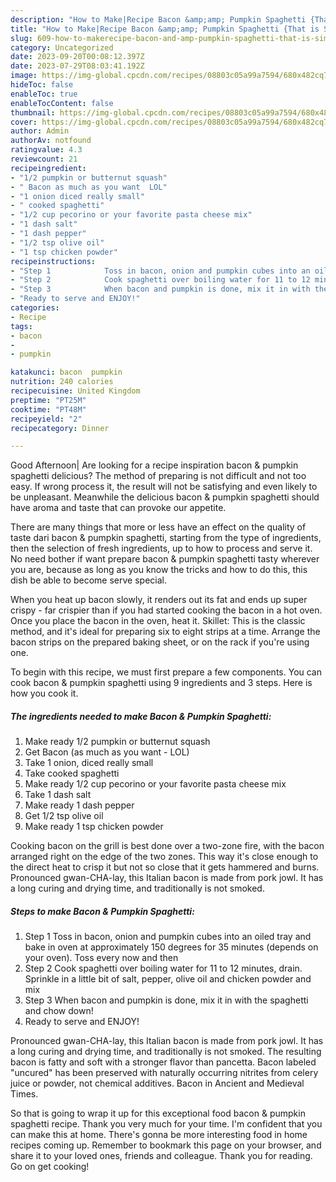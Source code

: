```yaml
---
description: "How to Make|Recipe Bacon &amp;amp; Pumpkin Spaghetti {That is Simple"
title: "How to Make|Recipe Bacon &amp;amp; Pumpkin Spaghetti {That is Simple"
slug: 609-how-to-makerecipe-bacon-and-amp-pumpkin-spaghetti-that-is-simple
category: Uncategorized
date: 2023-09-20T00:08:12.397Z
date: 2023-07-29T08:03:41.192Z
image: https://img-global.cpcdn.com/recipes/08803c05a99a7594/680x482cq70/bacon-pumpkin-spaghetti-recipe-main-photo.jpg
hideToc: false
enableToc: true
enableTocContent: false
thumbnail: https://img-global.cpcdn.com/recipes/08803c05a99a7594/680x482cq70/bacon-pumpkin-spaghetti-recipe-main-photo.jpg
cover: https://img-global.cpcdn.com/recipes/08803c05a99a7594/680x482cq70/bacon-pumpkin-spaghetti-recipe-main-photo.jpg
author: Admin
authorAv: notfound
ratingvalue: 4.3
reviewcount: 21
recipeingredient:
- "1/2 pumpkin or butternut squash"
- " Bacon as much as you want  LOL"
- "1 onion diced really small"
- " cooked spaghetti"
- "1/2 cup pecorino or your favorite pasta cheese mix"
- "1 dash salt"
- "1 dash pepper"
- "1/2 tsp olive oil"
- "1 tsp chicken powder"
recipeinstructions:
- "Step 1            Toss in bacon, onion and pumpkin cubes into an oiled tray and bake in oven at approximately 150 degrees for 35 minutes (depends on your oven). Toss every now and then"
- "Step 2            Cook spaghetti over boiling water for 11 to 12 minutes, drain. Sprinkle in a little bit of salt, pepper, olive oil and chicken powder and mix"
- "Step 3            When bacon and pumpkin is done, mix it in with the spaghetti and chow down!"
- "Ready to serve and ENJOY!"
categories:
- Recipe
tags:
- bacon
- 
- pumpkin

katakunci: bacon  pumpkin 
nutrition: 240 calories
recipecuisine: United Kingdom
preptime: "PT25M"
cooktime: "PT48M"
recipeyield: "2"
recipecategory: Dinner

---
```



Good Afternoon| Are looking for a recipe inspiration bacon &amp; pumpkin spaghetti delicious? The method of preparing is not difficult and not too easy. If wrong process it, the result will not be satisfying and even likely to be unpleasant. Meanwhile the delicious bacon &amp; pumpkin spaghetti should have aroma and taste that can provoke our appetite.






There are many things that more or less have an effect on the quality of taste dari bacon &amp; pumpkin spaghetti, starting from the type of ingredients, then the selection of fresh ingredients, up to how to process and serve it. No need bother if want prepare bacon &amp; pumpkin spaghetti tasty wherever you are, because as long as you know the tricks and how to do this, this dish be able to become serve special.


When you heat up bacon slowly, it renders out its fat and ends up super crispy - far crispier than if you had started cooking the bacon in a hot oven. Once you place the bacon in the oven, heat it. Skillet: This is the classic method, and it&#39;s ideal for preparing six to eight strips at a time. Arrange the bacon strips on the prepared baking sheet, or on the rack if you&#39;re using one.


To begin with this recipe, we must first prepare a few components. You can cook bacon &amp; pumpkin spaghetti using 9 ingredients and 3 steps. Here is how you cook it.

<!--inarticleads1-->

##### The ingredients needed to make Bacon &amp; Pumpkin Spaghetti:

1. Make ready 1/2 pumpkin or butternut squash
1. Get  Bacon (as much as you want - LOL)
1. Take 1 onion, diced really small
1. Take  cooked spaghetti
1. Make ready 1/2 cup pecorino or your favorite pasta cheese mix
1. Take 1 dash salt
1. Make ready 1 dash pepper
1. Get 1/2 tsp olive oil
1. Make ready 1 tsp chicken powder


Cooking bacon on the grill is best done over a two-zone fire, with the bacon arranged right on the edge of the two zones. This way it&#39;s close enough to the direct heat to crisp it but not so close that it gets hammered and burns. Pronounced gwan-CHA-lay, this Italian bacon is made from pork jowl. It has a long curing and drying time, and traditionally is not smoked. 

<!--inarticleads2-->

##### Steps to make Bacon &amp; Pumpkin Spaghetti:

1. Step 1            Toss in bacon, onion and pumpkin cubes into an oiled tray and bake in oven at approximately 150 degrees for 35 minutes (depends on your oven). Toss every now and then
1. Step 2            Cook spaghetti over boiling water for 11 to 12 minutes, drain. Sprinkle in a little bit of salt, pepper, olive oil and chicken powder and mix
1. Step 3            When bacon and pumpkin is done, mix it in with the spaghetti and chow down!
1. Ready to serve and ENJOY!

Pronounced gwan-CHA-lay, this Italian bacon is made from pork jowl. It has a long curing and drying time, and traditionally is not smoked. The resulting bacon is fatty and soft with a stronger flavor than pancetta. Bacon labeled &#34;uncured&#34; has been preserved with naturally occurring nitrites from celery juice or powder, not chemical additives. Bacon in Ancient and Medieval Times. 

So that is going to wrap it up for this exceptional food bacon &amp; pumpkin spaghetti recipe. Thank you very much for your time. I'm confident that you can make this at home. There's gonna be more interesting food in home recipes coming up. Remember to bookmark this page on your browser, and share it to your loved ones, friends and colleague. Thank you for reading. Go on get cooking!
